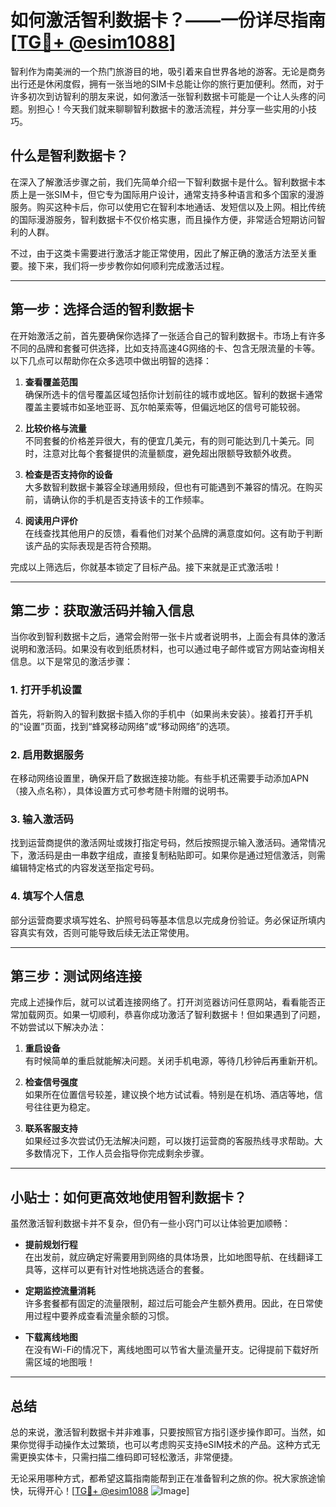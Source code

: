 # 如何激活智利数据卡？——一份详尽指南[[TG💪+ @esim1088](https://t.me/s/esim1088)]

智利作为南美洲的一个热门旅游目的地，吸引着来自世界各地的游客。无论是商务出行还是休闲度假，拥有一张当地的SIM卡总能让你的旅行更加便利。然而，对于许多初次到访智利的朋友来说，如何激活一张智利数据卡可能是一个让人头疼的问题。别担心！今天我们就来聊聊智利数据卡的激活流程，并分享一些实用的小技巧。

## 什么是智利数据卡？

在深入了解激活步骤之前，我们先简单介绍一下智利数据卡是什么。智利数据卡本质上是一张SIM卡，但它专为国际用户设计，通常支持多种语言和多个国家的漫游服务。购买这种卡后，你可以使用它在智利本地通话、发短信以及上网。相比传统的国际漫游服务，智利数据卡不仅价格实惠，而且操作方便，非常适合短期访问智利的人群。

不过，由于这类卡需要进行激活才能正常使用，因此了解正确的激活方法至关重要。接下来，我们将一步步教你如何顺利完成激活过程。

---

## 第一步：选择合适的智利数据卡

在开始激活之前，首先要确保你选择了一张适合自己的智利数据卡。市场上有许多不同的品牌和套餐可供选择，比如支持高速4G网络的卡、包含无限流量的卡等。以下几点可以帮助你在众多选项中做出明智的选择：

1. **查看覆盖范围**  
   确保所选卡的信号覆盖区域包括你计划前往的城市或地区。智利的数据卡通常覆盖主要城市如圣地亚哥、瓦尔帕莱索等，但偏远地区的信号可能较弱。

2. **比较价格与流量**  
   不同套餐的价格差异很大，有的便宜几美元，有的则可能达到几十美元。同时，注意对比每个套餐提供的流量额度，避免超出限额导致额外收费。

3. **检查是否支持你的设备**  
   大多数智利数据卡兼容全球通用频段，但也有可能遇到不兼容的情况。在购买前，请确认你的手机是否支持该卡的工作频率。

4. **阅读用户评价**  
   在线查找其他用户的反馈，看看他们对某个品牌的满意度如何。这有助于判断该产品的实际表现是否符合预期。

完成以上筛选后，你就基本锁定了目标产品。接下来就是正式激活啦！

---

## 第二步：获取激活码并输入信息

当你收到智利数据卡之后，通常会附带一张卡片或者说明书，上面会有具体的激活说明和激活码。如果没有收到纸质材料，也可以通过电子邮件或官方网站查询相关信息。以下是常见的激活步骤：

### 1. 打开手机设置
首先，将新购入的智利数据卡插入你的手机中（如果尚未安装）。接着打开手机的“设置”页面，找到“蜂窝移动网络”或“移动网络”的选项。

### 2. 启用数据服务
在移动网络设置里，确保开启了数据连接功能。有些手机还需要手动添加APN（接入点名称），具体设置方式可参考随卡附赠的说明书。

### 3. 输入激活码
找到运营商提供的激活网址或拨打指定号码，然后按照提示输入激活码。通常情况下，激活码是由一串数字组成，直接复制粘贴即可。如果你是通过短信激活，则需编辑特定格式的内容发送至指定号码。

### 4. 填写个人信息
部分运营商要求填写姓名、护照号码等基本信息以完成身份验证。务必保证所填内容真实有效，否则可能导致后续无法正常使用。

---

## 第三步：测试网络连接

完成上述操作后，就可以试着连接网络了。打开浏览器访问任意网站，看看能否正常加载网页。如果一切顺利，恭喜你成功激活了智利数据卡！但如果遇到了问题，不妨尝试以下解决办法：

1. **重启设备**  
   有时候简单的重启就能解决问题。关闭手机电源，等待几秒钟后再重新开机。

2. **检查信号强度**  
   如果所在位置信号较差，建议换个地方试试看。特别是在机场、酒店等地，信号往往更为稳定。

3. **联系客服支持**  
   如果经过多次尝试仍无法解决问题，可以拨打运营商的客服热线寻求帮助。大多数情况下，工作人员会指导你完成剩余步骤。

---

## 小贴士：如何更高效地使用智利数据卡？

虽然激活智利数据卡并不复杂，但仍有一些小窍门可以让体验更加顺畅：

- **提前规划行程**  
  在出发前，就应确定好需要用到网络的具体场景，比如地图导航、在线翻译工具等，这样可以更有针对性地挑选适合的套餐。

- **定期监控流量消耗**  
  许多套餐都有固定的流量限制，超过后可能会产生额外费用。因此，在日常使用过程中要养成查看流量余额的习惯。

- **下载离线地图**  
  在没有Wi-Fi的情况下，离线地图可以节省大量流量开支。记得提前下载好所需区域的地图哦！

---

## 总结

总的来说，激活智利数据卡并非难事，只要按照官方指引逐步操作即可。当然，如果你觉得手动操作太过繁琐，也可以考虑购买支持eSIM技术的产品。这种方式无需更换实体卡，只需扫描二维码即可轻松激活，非常便捷。

无论采用哪种方式，都希望这篇指南能帮到正在准备智利之旅的你。祝大家旅途愉快，玩得开心！[[TG💪+ @esim1088](https://t.me/s/esim1088) ![Image](https://i.postimg.cc/4NQfJmqS/Snipaste-2025-05-13-00-14-12.png)]